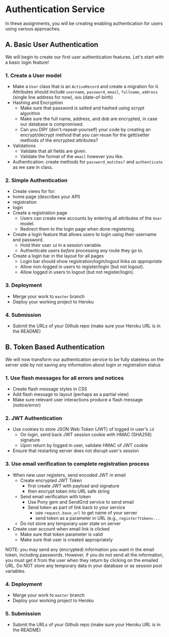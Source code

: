 # Authentication Service

In these assignments, you will be creating enabling authentication for users using various approaches.

## A. Basic User Authentication

We will begin to create our first user authentication features.  Let's start with a basic login feature!

### 1. Create a User model
- Make a `User` class that is an `ActiveRecord` and create a migration for it. Attributes should include `username`, `password`, `email`, `fullname`, `address` (single line address for now), `dob` (date-of-birth)
- Hashing and Encryption
  - Make sure that password is salted and hashed using scrypt algorithm
  - Make sure the full name, address, and dob are encrypted, in case our database is compromised.
  - Can you DRY (don't-repeat-yourself) your code by creating an encrypt/decrypt method that you can reuse for the gett/setter methods of the encrypted attributes?
- Validations
  - Validate that all fields are given.
  - Validate the format of the `email` however you like.
- Authentication: create methods for `password_matches?` and `authenticate` as we saw in class.

### 2. Simple Authentication
- Create views for for:
 - home page (describes your API)
 - registration
 - login
- Create a registration page
  - Users can create new accounts by entering all attributes of the `User` model.
  - Redirect them to the login page when done registering.
- Create a login feature that allows users to login using their username and password.
  - Hold their user `id` in a session variable.
  - Authenticate users *before* processing any route they go to.
- Create a login bar in the layout for all pages
  - Login bar should show registration/login/logout links *as appropriate*
  - Allow non-logged in users to register/login (but not logout).
  - Allow logged in users to logout (but not register/login).

### 3. Deployment
- Merge your work to `master` branch
- Deploy your working project to Heroku

### 4. Submission
- Submit the URLs of your Github repo (make sure your Heroku URL is in the README)


## B. Token Based Authentication

We will now transform our authentication service to be fully stateless on the server side by not saving any information about login or registration status

### 1. Use flash messages for all errors and notices
- Create flash message styles in CSS
- Add flash message to layout (perhaps as a partial view)
- Make sure relevant user interactions produce a flash message (notice/error)

### 2. JWT Authentication
- Use cookies to store JSON Web Token (JWT) of logged in user's `id`
  - On login, send back JWT session cookie with HMAC (SHA256) signature
  - Upon return by logged in user, validate HMAC of JWT cookie
- Ensure that restarting server does not disrupt user's session

### 3. Use email verification to complete registration process
- When new user registers, send encoded JWT in email
  - Create encrypted JWT Token
    - first create JWT with payload and signature
    - then encrypt token into URL safe string
  - Send email verification with token
    - Use Pony gem and SendGrid service to send email
    - Send token as part of link back to your service
      - use `request.base_url` to get name of your server
      - send token as a parameter in URL (e.g., `register?token=...`
  - Do not store any temporary user state on server
- Create user account when email link is clicked
  - Make sure that token parameter is valid
  - Make sure that user is created appropriately

NOTE: you may send any (encrypted) information you want in the email token, including passwords. However, if you do not send all the information, you must get it from the user when they return by clicking on the emailed URL. Do NOT store any temporary data in your database or as session pool variables.

### 4. Deployment
- Merge your work to `master` branch
- Deploy your working project to Heroku

### 5. Submission
- Submit the URLs of your Github repo (make sure your Heroku URL is in the README)
